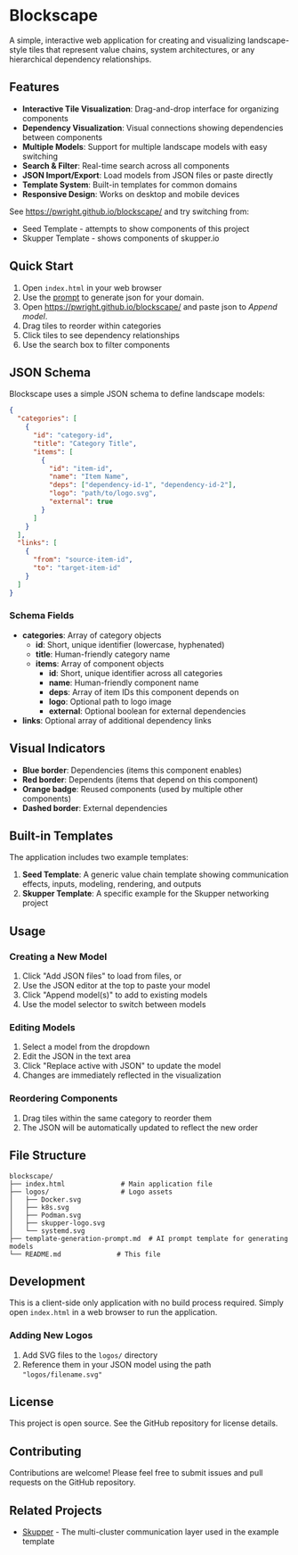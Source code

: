 # Blockscape

A simple, interactive web application for creating and visualizing landscape-style tiles that represent value chains, system architectures, or any hierarchical dependency relationships.

## Features

- **Interactive Tile Visualization**: Drag-and-drop interface for organizing components
- **Dependency Visualization**: Visual connections showing dependencies between components
- **Multiple Models**: Support for multiple landscape models with easy switching
- **Search & Filter**: Real-time search across all components
- **JSON Import/Export**: Load models from JSON files or paste directly
- **Template System**: Built-in templates for common domains
- **Responsive Design**: Works on desktop and mobile devices

See https://pwright.github.io/blockscape/ and try switching from:

* Seed Template - attempts to show components of this project
* Skupper Template - shows components of skupper.io

## Quick Start

1. Open `index.html` in your web browser
2. Use the [prompt](./template-generation-prompt.md) to generate json for your domain.
3. Open https://pwright.github.io/blockscape/ and paste json to *Append model*.
4. Drag tiles to reorder within categories
5. Click tiles to see dependency relationships
6. Use the search box to filter components

## JSON Schema

Blockscape uses a simple JSON schema to define landscape models:

```json
{
  "categories": [
    {
      "id": "category-id",
      "title": "Category Title",
      "items": [
        {
          "id": "item-id",
          "name": "Item Name",
          "deps": ["dependency-id-1", "dependency-id-2"],
          "logo": "path/to/logo.svg",
          "external": true
        }
      ]
    }
  ],
  "links": [
    {
      "from": "source-item-id",
      "to": "target-item-id"
    }
  ]
}
```

### Schema Fields

- **categories**: Array of category objects
  - **id**: Short, unique identifier (lowercase, hyphenated)
  - **title**: Human-friendly category name
  - **items**: Array of component objects
    - **id**: Short, unique identifier across all categories
    - **name**: Human-friendly component name
    - **deps**: Array of item IDs this component depends on
    - **logo**: Optional path to logo image
    - **external**: Optional boolean for external dependencies
- **links**: Optional array of additional dependency links

## Visual Indicators

- **Blue border**: Dependencies (items this component enables)
- **Red border**: Dependents (items that depend on this component)
- **Orange badge**: Reused components (used by multiple other components)
- **Dashed border**: External dependencies

## Built-in Templates

The application includes two example templates:

1. **Seed Template**: A generic value chain template showing communication effects, inputs, modeling, rendering, and outputs
2. **Skupper Template**: A specific example for the Skupper networking project

## Usage

### Creating a New Model

1. Click "Add JSON files" to load from files, or
2. Use the JSON editor at the top to paste your model
3. Click "Append model(s)" to add to existing models
4. Use the model selector to switch between models

### Editing Models

1. Select a model from the dropdown
2. Edit the JSON in the text area
3. Click "Replace active with JSON" to update the model
4. Changes are immediately reflected in the visualization

### Reordering Components

1. Drag tiles within the same category to reorder them
2. The JSON will be automatically updated to reflect the new order

## File Structure

```
blockscape/
├── index.html              # Main application file
├── logos/                  # Logo assets
│   ├── Docker.svg
│   ├── k8s.svg
│   ├── Podman.svg
│   ├── skupper-logo.svg
│   └── systemd.svg
├── template-generation-prompt.md  # AI prompt template for generating models
└── README.md              # This file
```

## Development

This is a client-side only application with no build process required. Simply open `index.html` in a web browser to run the application.

### Adding New Logos

1. Add SVG files to the `logos/` directory
2. Reference them in your JSON model using the path `"logos/filename.svg"`

## License

This project is open source. See the GitHub repository for license details.

## Contributing

Contributions are welcome! Please feel free to submit issues and pull requests on the GitHub repository.

## Related Projects

- [Skupper](https://skupper.io/) - The multi-cluster communication layer used in the example template
